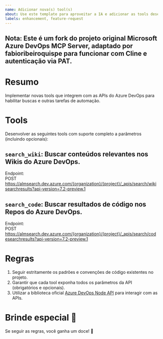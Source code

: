 ```yaml
---
name: Adicionar nova(s) tool(s)
about: Use este template para aproveitar a IA e adicionar as tools desejadas
labels: enhancement, feature-request
---
```


## Nota: Este é um fork do projeto original **Microsoft Azure DevOps MCP Server**, adaptado por **fabioribeiroquispe** para funcionar com **Cline** e autenticação via **PAT**.

# Resumo

Implementar novas tools que integrem com as APIs do Azure DevOps para habilitar buscas e outras tarefas de automação.

# Tools

Desenvolver as seguintes tools com suporte completo a parâmetros (incluindo opcionais):

## `search_wiki`: Buscar conteúdos relevantes nos Wikis do Azure DevOps.

Endpoint:  
POST https://almsearch.dev.azure.com/{organization}/{project}/_apis/search/wikisearchresults?api-version=7.2-preview.1

## `search_code`: Buscar resultados de código nos Repos do Azure DevOps.

Endpoint:  
POST https://almsearch.dev.azure.com/{organization}/{project}/_apis/search/codesearchresults?api-version=7.2-preview.1

# Regras

1. Seguir estritamente os padrões e convenções de código existentes no projeto.  
2. Garantir que cada tool exponha todos os parâmetros da API (obrigatórios e opcionais).  
3. Utilizar a biblioteca oficial [Azure DevOps Node API](https://github.com/microsoft/azure-devops-node-api) para interagir com as APIs.  

# Brinde especial 🎁

Se seguir as regras, você ganha um doce! 🍬
